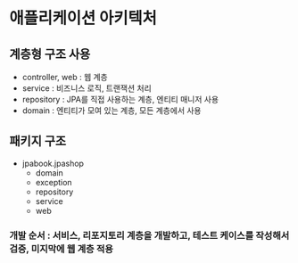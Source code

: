 # 애플리케이션 아키텍처
## 계층형 구조 사용
- controller, web : 웹 계층
- service : 비즈니스 로직, 트랜잭션 처리
- repository : JPA를 직접 사용하는 계층, 엔티티 매니저 사용
- domain : 엔티티가 모여 있는 계층, 모든 계층에서 사용

## 패키지 구조
- jpabook.jpashop
    - domain
    - exception
    - repository
    - service
    - web

### 개발 순서 : 서비스, 리포지토리 계층을 개발하고, 테스트 케이스를 작성해서 검증, 미지막에 웹 계층 적용